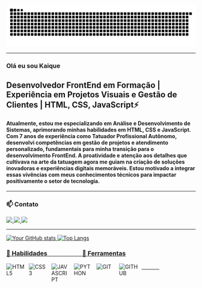 <picture>
  <source media="(prefers-color-scheme: dark)" srcset="https://raw.githubusercontent.com/kaiqueSantosGit/kaiqueSantosGit/output/github-contribution-grid-snake-dark.svg">
  <source media="(prefers-color-scheme: light)" srcset="https://raw.githubusercontent.com/kaiqueSantosGit/kaiqueSantosGit/output/github-contribution-grid-snake.svg">
  <img alt="github contribution grid snake animation" src="https://raw.githubusercontent.com/kaiqueSantosGit/kaiqueSantosGit/output/github-contribution-grid-snake.svg">
</picture>

---
 ### Olá eu sou Kaique
 Desenvolvedor FrontEnd em Formação | Experiência em Projetos Visuais e Gestão de Clientes | HTML, CSS, JavaScript⚡
---
#### Atualmente, estou me especializando em Análise e Desenvolvimento de Sistemas, aprimorando minhas habilidades em HTML, CSS e JavaScript. Com 7 anos de experiência como Tatuador Profissional Autônomo, desenvolvi competências em gestão de projetos e atendimento personalizado, fundamentais para minha transição para o desenvolvimento FrontEnd. A proatividade e atenção aos detalhes que cultivava na arte da tatuagem agora me guiam na criação de soluções inovadoras e experiências digitais memoráveis. Estou motivado a integrar essas vivências com meus conhecimentos técnicos para impactar positivamente o setor de tecnologia.
---
<div>

 ### 📫 Contato
 <a href="mailto:kaiqueg.sant@gmail.com"><img src="https://img.shields.io/badge/Gmail-D14836?style=for-the-badge&logo=gmail&logoColor=white" />
 <a href="https://www.linkedin.com/in/kaiquegsantos/"><img src="https://img.shields.io/badge/LinkedIn-0077B5?style=for-the-badge&logo=linkedin&logoColor=white" />
 <a href="https://github.com/kaiqueSantosGit"><img src="https://img.shields.io/badge/GitHub-100000?style=for-the-badge&logo=github&logoColor=white" />

</div>

---

<div>
 
 ![Your GitHub stats](https://github-readme-stats.vercel.app/api?username=kaiqueSantosGit&show_icons=true&theme=midnight-purple)
<img src="https://github-readme-stats.vercel.app/api/top-langs/?username=kaiqueSantosGit&layout=compact&theme=midnight-purple" alt="Top Langs" style="width: 355px; height: auto;" />

</div>

<div>

 ### 🚀 Habilidades&nbsp;&nbsp;&nbsp;&nbsp;&nbsp;&nbsp;&nbsp;&nbsp;&nbsp;&nbsp;&nbsp;&nbsp;&nbsp;&nbsp;&nbsp;&nbsp;&nbsp;&nbsp;&nbsp;&nbsp;&nbsp;&nbsp;&nbsp;&nbsp;💾 Ferramentas 
 <img src="https://cdn.jsdelivr.net/gh/devicons/devicon@latest/icons/html5/html5-original.svg" alt="HTML5" style="width: 50px; height: auto; float: left; margin-right: 10px;" />
 <img src="https://cdn.jsdelivr.net/gh/devicons/devicon@latest/icons/css3/css3-original.svg" alt="CSS3" style="width: 50px; height: auto; float: left; margin-right: 10px;" />
 <img src="https://cdn.jsdelivr.net/gh/devicons/devicon@latest/icons/javascript/javascript-original.svg" alt="JAVASCRIPT" style="width: 50px; height: auto; float: left; margin-right: 10px;" /> 
 <img src="https://cdn.jsdelivr.net/gh/devicons/devicon@latest/icons/python/python-plain.svg" alt="PYTHON" style="width: 50px; height: auto; float: left; margin-right: 10px;" />
 &nbsp;&nbsp;&nbsp;&nbsp;&nbsp;&nbsp;&nbsp;&nbsp;&nbsp;&nbsp;&nbsp;&nbsp;
 <img src="https://cdn.jsdelivr.net/gh/devicons/devicon@latest/icons/git/git-original.svg" alt="GIT" style="width: 50px; height: auto; float: left; margin-right: 10px;" />
 <img src="https://cdn.jsdelivr.net/gh/devicons/devicon@latest/icons/github/github-original.svg"  alt="GITHUB" style="width: 50px; height: auto; float: left; margin-right: 10px;" />
          
          

</div> 

<!--- ### 💼 Projetos
- **[Projeto 1](link do repositório):** Breve descrição do projeto, tecnologias usadas, etc. -->


<!--### 🌟 Contribuições Open Source
- **[Projeto Open Source 1](link do repositório):** Contribuições feitas, etc. -->




<!--
**kaiqueSantosGit/kaiqueSantosGit** is a ✨ _special_ ✨ repository because its `README.md` (this file) appears on your GitHub profile.

Here are some ideas to get you started:

- 🔭 I’m currently working on ...
- 🌱 I’m currently learning ...
- 👯 I’m looking to collaborate on ...
- 🤔 I’m looking for help with ...
- 💬 Ask me about ...
- 📫 How to reach me: ...
- 😄 Pronouns: ...
- ⚡ Fun fact: ...
-->
